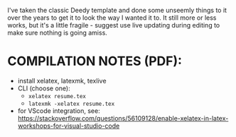I've taken the classic Deedy template and done some unseemly things to it over the years to get it to look the way I wanted it to. It still more or less works, but it's a little fragile - suggest use live updating during editing to make sure nothing is going amiss.

# COMPILATION NOTES (PDF):
 - install xelatex, latexmk, texlive
 - CLI (choose one):
   - `xelatex resume.tex`
   - `latexmk -xelatex resume.tex`
 - for VScode integration, see: https://stackoverflow.com/questions/56109128/enable-xelatex-in-latex-workshops-for-visual-studio-code